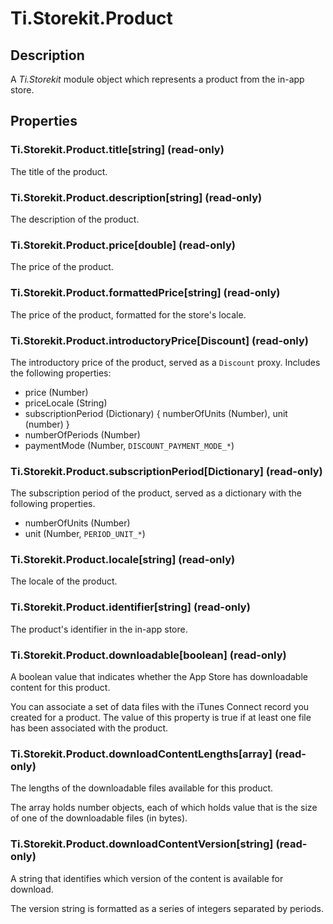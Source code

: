 # Ti.Storekit.Product

## Description

A _Ti.Storekit_ module object which represents a product from the in-app store.

## Properties

### Ti.Storekit.Product.title[string] (read-only)

The title of the product.

### Ti.Storekit.Product.description[string] (read-only)

The description of the product.

### Ti.Storekit.Product.price[double] (read-only)

The price of the product.

### Ti.Storekit.Product.formattedPrice[string] (read-only)

The price of the product, formatted for the store's locale.

### Ti.Storekit.Product.introductoryPrice[Discount] (read-only)

The introductory price of the product, served as a `Discount` proxy.
Includes the following properties:
  * price (Number)
  * priceLocale (String)
  * subscriptionPeriod (Dictionary) { numberOfUnits (Number), unit (number) }
  * numberOfPeriods (Number)
  * paymentMode (Number, `DISCOUNT_PAYMENT_MODE_*`)

### Ti.Storekit.Product.subscriptionPeriod[Dictionary] (read-only)

The subscription period of the product, served as a dictionary with the following properties.
  * numberOfUnits (Number)
  * unit (Number, `PERIOD_UNIT_*`)

### Ti.Storekit.Product.locale[string] (read-only)

The locale of the product.

### Ti.Storekit.Product.identifier[string] (read-only)

The product's identifier in the in-app store.

### Ti.Storekit.Product.downloadable[boolean] (read-only)

A boolean value that indicates whether the App Store has downloadable content for this product.

You can associate a set of data files with the iTunes Connect record you created for a product. The value of this property is true if at least one file has been associated with the product.

### Ti.Storekit.Product.downloadContentLengths[array<number>] (read-only)

The lengths of the downloadable files available for this product.

The array holds number objects, each of which holds value that is the size of one of the downloadable files (in bytes).

### Ti.Storekit.Product.downloadContentVersion[string] (read-only)

A string that identifies which version of the content is available for download.

The version string is formatted as a series of integers separated by periods.
